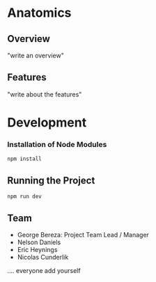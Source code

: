 # Anatomics

## Overview

"write an overview"

## Features

"write about the features"

# Development

### Installation of Node Modules

```
npm install
```

## Running the Project

```
npm run dev
```

## Team

- George Bereza: Project Team Lead / Manager
- Nelson Daniels
- Eric Heynings
- Nicolas Cunderlik

.... everyone add yourself
